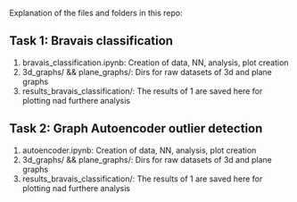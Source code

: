 Explanation of the files and folders in this repo:

## Task 1: Bravais classification 
1) bravais_classification.ipynb: Creation of data, NN, analysis, plot creation 
2) 3d_graphs/ && plane_graphs/: Dirs for raw datasets of 3d and plane graphs 
3) results_bravais_classification/: The results of 1 are saved here for plotting nad furthere analysis

## Task 2: Graph Autoencoder outlier detection 
1) autoencoder.ipynb: Creation of data, NN, analysis, plot creation 
2) 3d_graphs/ && plane_graphs/: Dirs for raw datasets of 3d and plane graphs 
3) results_bravais_classification/: The results of 1 are saved here for plotting nad furthere analysis